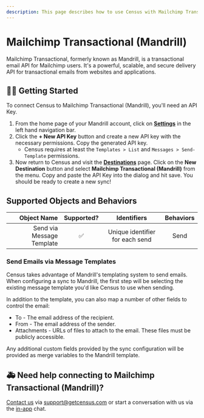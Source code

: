 ```yaml
---
description: This page describes how to use Census with Mailchimp Transactional (Mandrill).
---
```


#  Mailchimp Transactional (Mandrill)

Mailchimp Transactional, formerly known as Mandrill, is a transactional email API for Mailchimp users. It's a powerful, scalable, and secure delivery API for transactional emails from websites and applications.

## 🏃‍♀️ Getting Started

To connect Census to Mailchimp Transactional (Mandrill), you'll need an API Key.

1. From the home page of your Mandrill account, click on [**Settings**](https://mandrillapp.com/settings) in the left hand navigation bar.
2. Click the **+ New API Key** button and create a new API key with the necessary permissions. Copy the generated API key.
   - Census requires at least the `Templates > List` and `Messages > Send-Template` permissions.
3. Now return to Census and visit the [**Destinations**](https://app.getcensus.com/workspaces/10341/destinations) page. Click on the **New Destination** button and select **Mailchimp Transactional (Mandrill)** from the menu. Copy and paste the API Key into the dialog and hit save. You should be ready to create a new sync!

## Supported Objects and Behaviors

| **Object Name** | **Supported?** | **Identifiers** | **Behaviors** |
| --------------: | :------------: | :-----------: |:-------------:|
| Send via Message Template |        ✅       | Unique identifier for each send |     Send      |

### Send Emails via Message Templates

Census takes advantage of Mandrill's templating system to send emails. When configuring a sync to Mandrill, the first step will be selecting the existing message template you'd like Census to use when sending.

In addition to the template, you can also map a number of other fields to control the email:
- To - The email address of the recipient.
- From - The email address of the sender.
- Attachments - URLs of files to attach to the email. These files must be publicly accessible.

Any additional custom fields provided by the sync configuration will be provided as merge variables to the Mandrill template.


## 🚑 Need help connecting to Mailchimp Transactional (Mandrill)?

[Contact us](mailto:support@getcensus.com) via support@getcensus.com or start a conversation with us via the [in-app](https://app.getcensus.com) chat.
